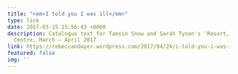 ```yaml
---
title: "<em>I told you I was ill</em>"
type: link
date: 2017-03-15 15:56:43 +0000
description: Catalogue text for Tamsin Snow and Sarah Tynan's 'Resort,' Mermaid Arts
  Centre, March – April 2017
link: https://rebeccaodwyer.wordpress.com/2017/04/24/i-told-you-i-was-ill/
featured: false
img: ''
---
```

